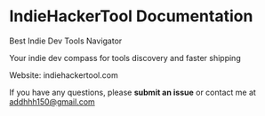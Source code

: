 # IndieHackerTool Documentation

Best Indie Dev Tools Navigator

Your indie dev compass for tools discovery and faster shipping

Website: indiehackertool.com

If you have any questions, please **submit an issue** or contact me at addhhh150@gmail.com
